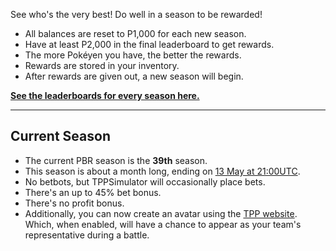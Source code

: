 See who's the very best! Do well in a season to be rewarded!

* All balances are reset to P1,000 for each new season.
* Have at least P2,000 in the final leaderboard to get rewards.
* The more Pokéyen you have, the better the rewards.
* Rewards are stored in your inventory.
* After rewards are given out, a new season will begin.

[**See the leaderboards for every season here.**](https://twitchplayspokemon.tv/leaderboard)
*****
## Current Season

* The current PBR season is the **39th** season.
* This season is about a month long, ending on [13 May at 21:00UTC](https://www.timeanddate.com/countdown/generic?iso=20200613T21&p0=1440&msg=Sirius&font=cursive&csz=1).
* No betbots, but TPPSimulator will occasionally place bets.
* There's an up to 45% bet bonus.
* There's no profit bonus.
* Additionally, you can now create an avatar using the [TPP website](https://twitchplayspokemon.tv/avatars). Which, when enabled, will have a chance to appear as your team's representative during a battle.